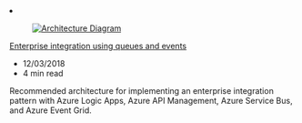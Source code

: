 <!-- This file is automatically generated by build/architectures/build_index.py. Any updates will be lost. -->

<!-- markdownlint-disable MD033 -->

<li class="grid-item item-column" data-categories="Integration Developer Tools ">
<article class="card">
    <div class="card-header has-margin-bottom-none" aria-hidden="true">
        <figure class="image diagram has-height-175 has-overflow-hidden level">
            <a href="/azure/architecture/reference-architectures/enterprise-integration/queues-events"><img src="/azure/architecture/browse/thumbs/queues-events.png" class="diagram" alt="Architecture Diagram" data-linktype="relative-path"></a>
        </figure>
    </div>
    <div class="card-content">
        <a class="card-content-title has-margin-top-none" href="/azure/architecture/reference-architectures/enterprise-integration/queues-events">
            <p>Enterprise integration using queues and events</p>
        </a>
        <ul class="card-content-metadata">
            <li>12/03/2018</li>
            <li>4 min read</li>
        </ul>
        <p class="card-content-description">Recommended architecture for implementing an enterprise integration pattern with Azure Logic Apps, Azure API Management, Azure Service Bus, and Azure Event Grid.</p>
        <div class="bottom-to-top-fade is-hidden-mobile"></div>
    </div>
</article>
</li>
